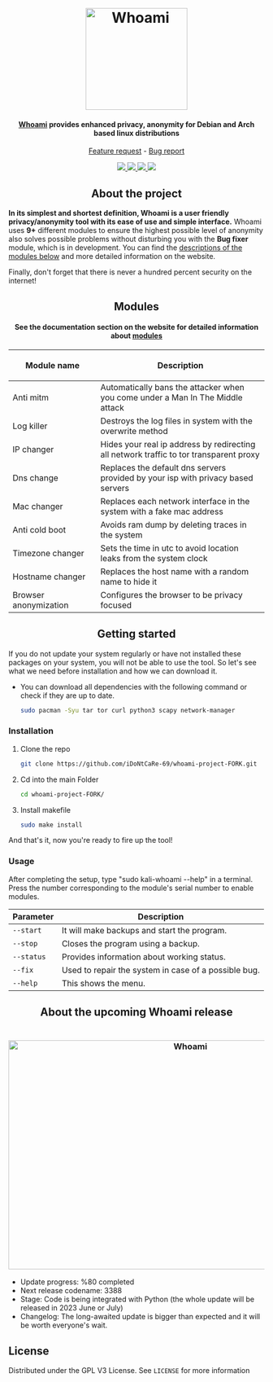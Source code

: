 <!-- PROJECT LOGO -->
<h1 align="center">
  <br>
  <a href="http:/whoamiproject.tech"><img src="https://user-images.githubusercontent.com/59175356/160829133-b140e801-8e1e-4255-9277-7ab05ae3640d.png" alt="Whoami" width="200"></a>
</h1>

<h4 align="center"> <a href="http:/whoamiproject.tech" target="_blank">Whoami</a> provides enhanced privacy, anonymity for Debian and Arch based linux distributions</h4>

<p align="center">
 <a href="https://github.com/omer-dogan/kali-whoami/issues/new?assignees=omer-dogan&labels=enhancement&template=feature_request.md&title=Feature+Request">Feature request</a> -
 <a href="https://github.com/omer-dogan/kali-whoami/issues/new?assignees=omer-dogan&labels=bug&template=bug_report.md&title=Bug">Bug report</a>
</p>

<p align="center">
  <a href="http:/whoamiproject.tech">
    <img src="https://img.shields.io/github/v/release/omer-dogan/whoami?color=black&style=for-the-badge">
  </a>
  <a href="http:/whoamiproject.tech">
    <img src="https://img.shields.io/github/license/owerdogan/whoami-project?color=black&style=for-the-badge">
  </a>
  <a href="http:/whoamiproject.tech">
    <img src="https://img.shields.io/github/languages/code-size/omer-dogan/whoami?color=black&style=for-the-badge">
  </a>
  <a href="http:/whoamiproject.tech">
    <img src="https://img.shields.io/github/last-commit/omer-dogan/whoami?color=black&style=for-the-badge">
  </a>
</p>

<!-- ABOUT THE PROJECT -->
<h2 align="center">About the project</h2>

__In its simplest and shortest definition, Whoami is a user friendly privacy/anonymity tool with its ease of use and simple interface.__
Whoami uses __9+__ different modules to ensure the highest possible level of anonymity also solves possible problems without disturbing you with the __Bug fixer__ module, which is in development.
You can find the <a href="#modules">descriptions of the modules below</a> and more detailed information on the website.

Finally, don't forget that there is never a hundred percent security on the internet!

<!-- MDOULES -->
<h2 align="center">Modules</h2>

<h4 align="center">See the documentation section on the website for detailed information about <a href="http:/whoamiproject.tech" target="_blank">modules</a></h4>
<table align="center">
    <thead>
    <tr>
      <th align="center"><img width="225" height="0"> <p>Module name</p></th>
      <th align="center"><img width="225" height="0"> <p>Description</p></th>
    </tr>
  </thead>
  <tbody>
    <tr>
      <td>Anti mitm</td>
       <td>Automatically bans the attacker when you come under a Man In The Middle attack</td>
    </tr>
    <tr>
      <td>Log killer</td> 
       <td>Destroys the log files in system with the overwrite method</td>
    </tr>
    <tr>
      <td>IP changer</td>
       <td>Hides your real ip address by redirecting all network traffic to tor transparent proxy</td>
    </tr>
    <tr>
      <td>Dns change</td>
       <td>Replaces the default dns servers provided by your isp with privacy based servers</td>
    </tr>
    <tr>
      <td>Mac changer</td>
       <td>Replaces each network interface in the system with a fake mac address</td>
    </tr>
        </tr>
    <tr>
      <td>Anti cold boot</td>
      <td>Avoids ram dump by deleting traces in the system</td>
    </tr>
        </tr>
    <tr>
      <td>Timezone changer</td>
       <td>Sets the time in utc to avoid location leaks from the system clock</td>
    </tr>
        </tr>
    <tr>
      <td>Hostname changer</td>
       <td>Replaces the host name with a random name to hide it</td>
    </tr>
        </tr>
    <tr>
      <td>Browser anonymization</td>
       <td>Configures the browser to be privacy focused</td>
    </tr>
  </tbody>
</table>

<!-- GETTING STARTED -->
<h2 align="center">Getting started</h2>

If you do not update your system regularly or have not installed these packages on your system, you will not be able to use the tool.
So let's see what we need before installation and how we can download it.

* You can download all dependencies with the following command or check if they are up to date.

  ```sh
  sudo pacman -Syu tar tor curl python3 scapy network-manager
  ```

### Installation

1. Clone the repo
 
   ```sh
   git clone https://github.com/iDoNtCaRe-69/whoami-project-FORK.git
   ```
2. Cd into the main Folder
 
   ```sh
   cd whoami-project-FORK/
   ```
3. Install makefile
 
   ```sh
   sudo make install
   ```
And that's it, now you're ready to fire up the tool!

### Usage
 After completing the setup, type "sudo kali-whoami --help" in a terminal. Press the number corresponding to the module's serial number to enable modules.

Parameter | Description
-------|-------------------
`--start` | It will make backups and start the program.
`--stop` | Closes the program using a backup.
`--status` | Provides information about working status.
`--fix` | Used to repair the system in case of a possible bug.
`--help` | This shows the menu.

<!-- CHANGELOG -->
<h2 align="center">About the upcoming Whoami release</h2>
<h3 align="center">
  <br>
  <a href="http:/whoamiproject.tech"><img align="center" src="https://user-images.githubusercontent.com/59175356/160588497-0a5a0de0-cc70-4f21-89e4-996b6119d0ea.png" alt="Whoami" width="700"  height="450"></a>
</h3>

* Update progress: %80 completed 
* Next release codename: 3388
* Stage: Code is being integrated with Python (the whole update will be released in 2023 June or July)
* Changelog: The long-awaited update is bigger than expected and it will be worth everyone's wait.

<!-- LICENSE -->
## License

Distributed under the GPL V3 License. See `LICENSE` for more information
